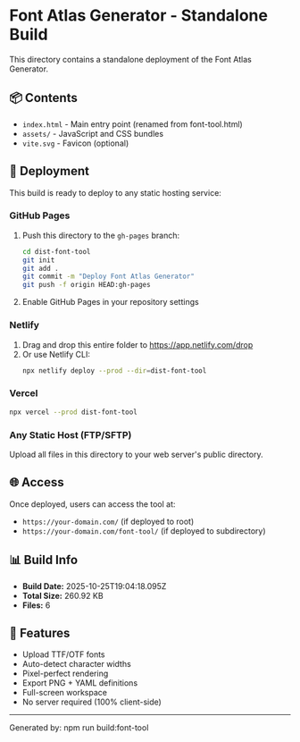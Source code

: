 # Font Atlas Generator - Standalone Build

This directory contains a standalone deployment of the Font Atlas Generator.

## 📦 Contents

- `index.html` - Main entry point (renamed from font-tool.html)
- `assets/` - JavaScript and CSS bundles
- `vite.svg` - Favicon (optional)

## 🚀 Deployment

This build is ready to deploy to any static hosting service:

### GitHub Pages

1. Push this directory to the `gh-pages` branch:
   ```bash
   cd dist-font-tool
   git init
   git add .
   git commit -m "Deploy Font Atlas Generator"
   git push -f origin HEAD:gh-pages
   ```

2. Enable GitHub Pages in your repository settings

### Netlify

1. Drag and drop this entire folder to https://app.netlify.com/drop
2. Or use Netlify CLI:
   ```bash
   npx netlify deploy --prod --dir=dist-font-tool
   ```

### Vercel

```bash
npx vercel --prod dist-font-tool
```

### Any Static Host (FTP/SFTP)

Upload all files in this directory to your web server's public directory.

## 🌐 Access

Once deployed, users can access the tool at:
- `https://your-domain.com/` (if deployed to root)
- `https://your-domain.com/font-tool/` (if deployed to subdirectory)

## 📊 Build Info

- **Build Date:** 2025-10-25T19:04:18.095Z
- **Total Size:** 260.92 KB
- **Files:** 6

## 🎨 Features

- Upload TTF/OTF fonts
- Auto-detect character widths
- Pixel-perfect rendering
- Export PNG + YAML definitions
- Full-screen workspace
- No server required (100% client-side)

---

Generated by: npm run build:font-tool
